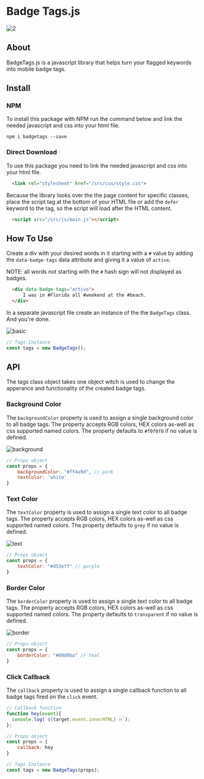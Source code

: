 
# Badge Tags.js
![2](https://user-images.githubusercontent.com/60890281/119446452-0c411000-bd61-11eb-87a1-9f9ef3b402b5.png)


## About
BadgeTags.js is a javascript library that helps turn your flagged keywords into mobile badge tags.

## Install
### NPM

To install this package with NPM run the command below and link the needed javascript and css into your html file.
```text
npm i badgetags --save
```

### Direct Download
To use this package you need to link the needed javascript and css into your html file.
```html
  <link rel="stylesheet" href="/src/css/style.css">
```
Because the library looks over the the page content for specific classes, place the script tag at the bottom of your HTML file or add the `defer` keyword to the tag, so the script will load after the HTML content.
```html
  <script src="/src/js/main.js"></script>
```

## How To Use
Create a div with your desired words in it starting with a `#` value by adding the `data-badge-tags` data attribute and giving it a value of `active`.

NOTE: all words not starting with the `#` hash sign will not displayed as badges.

```html
  <div data-badge-tags="active">
      I was in #Florida all #weekend at the #beach.    
  </div>
```

In a separate javascript file create an instance of the the `BadgeTags` class. And you're done. 

![basic](https://user-images.githubusercontent.com/60890281/119476429-a2d0f980-bd80-11eb-9106-ef7d4b66131e.png)

```javascript
// Tags Instance
const tags = new BadgeTags();
```

## API
The tags class object takes one object witch is used to change the apperance and functionality of the created badge tags.



### Background Color
The `backgroundColor` property is used to assign a single background color to all badge tags. The property accepts RGB colors, HEX colors as-well as css supported named colors. The property defaults to `#f0f0f0` if no value is defined.

![background](https://user-images.githubusercontent.com/60890281/119476427-a19fcc80-bd80-11eb-81ef-38d4076b54a0.png)

```javascript
// Props object
const props = {
    backgroundColor: "#ff4a9d", // pink
    textColor: 'white'
}
```
### Text Color
The `textColor` property is used to assign a single text color to all badge tags. The property accepts RGB colors, HEX colors as-well as css supported named colors. The property defaults to `grey` if no value is defined.

![text](https://user-images.githubusercontent.com/60890281/119476424-a06e9f80-bd80-11eb-9f67-1926961613cf.png)

```javascript
// Props object
const props = {
    textColor: "#d53eff" // purple
}
```
### Border Color
The `borderColor` property is used to assign a single text color to all badge tags. The property accepts RGB colors, HEX colors as-well as css supported named colors. The property defaults to `transparent` if no value is defined.

![border](https://user-images.githubusercontent.com/60890281/119476419-9f3d7280-bd80-11eb-9f81-6b6829318faa.png)

```javascript
// Props object
const props = {
    borderColor: "#00d9ba" // teal
}
```

### Click Callback
The `callback` property is used to assign a single callback function to all badge tags fired on the `click` event.

```javascript
// Callback function
function hey(event){
  console.log(`${target.event.innerHTML} 🔥`);
};

// Props object
const props = {
    callback: hey
}

// Tags Instance
const tags = new BadgeTags(props);
```

